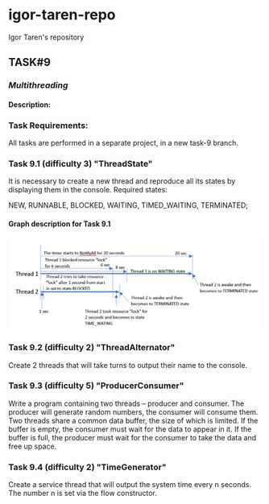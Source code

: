 # igor-taren-repo

Igor Taren's repository

## TASK#9

### _Multithreading_

#### Description:


### Task Requirements:

All tasks are performed in a separate project, in a new task-9 branch.

### Task 9.1 (difficulty 3) "ThreadState"

It is necessary to create a new thread and reproduce all its states by displaying them in the console. Required states:

NEW,
RUNNABLE,
BLOCKED,
WAITING,
TIMED_WAITING,
TERMINATED;

#### Graph description for Task 9.1
![](TASK_9.png)

### Task 9.2 (difficulty 2) "ThreadAlternator"

Create 2 threads that will take turns to output their name to the console.

### Task 9.3 (difficulty 5) "ProducerConsumer"

Write a program containing two threads – producer and consumer. The producer will generate random numbers, the consumer
will consume them. Two threads share a common data buffer, the size of which is limited. If the buffer is empty,
the consumer must wait for the data to appear in it. If the buffer is full, the producer must wait for the consumer
to take the data and free up space.

### Task 9.4 (difficulty 2) "TimeGenerator"

Create a service thread that will output the system time every n seconds. The number n is set via the flow constructor.